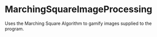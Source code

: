 # MarchingSquareImageProcessing
Uses the Marching Square Algorithm to gamify images supplied to the program. 
